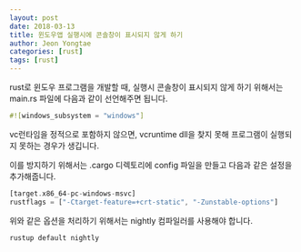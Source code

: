 ```yaml
---
layout: post
date: 2018-03-13 
title: 윈도우앱 실행시에 콘솔창이 표시되지 않게 하기
author: Jeon Yongtae
categories: [rust]
tags: [rust]
---
```


rust로 윈도우 프로그램을 개발할 때, 실행시 콘솔창이 표시되지 않게 하기 위해서는 main.rs 파일에 다음과 같이 선언해주면 됩니다.



```rust
#![windows_subsystem = "windows"]
```



vc런타임을 정적으로 포함하지 않으면, vcruntime dll을 찾지 못해 프로그램이 실행되지 못하는 경우가 생깁니다.

이를 방지하기 위해서는 .cargo 디렉토리에 config 파일을 만들고 다음과 같은 설정을 추가해줍니다.



```rust
[target.x86_64-pc-windows-msvc]
rustflags = ["-Ctarget-feature=+crt-static", "-Zunstable-options"]
```



위와 같은 옵션을 처리하기 위해서는 nightly 컴파일러를 사용해야 합니다.



```
rustup default nightly
```

